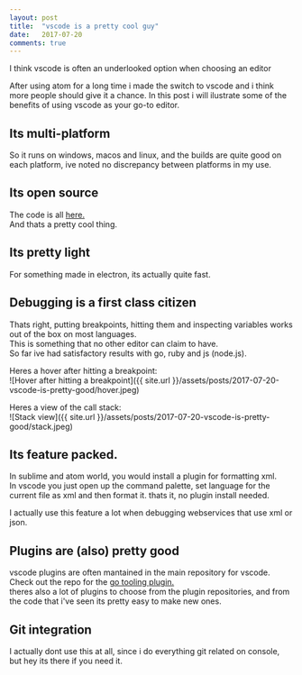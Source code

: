 ```yaml
---
layout: post
title:  "vscode is a pretty cool guy"
date:   2017-07-20
comments: true
---
```


<p class="intro">I think vscode is often an underlooked option when choosing an editor</p>  
After using atom for a long time i made the switch to vscode and i think more people should give it a chance.  
In this post i will ilustrate some of the benefits of using vscode as your go-to editor.  

## Its multi-platform
So it runs on windows, macos and linux, and the builds are quite good on each platform, ive noted no discrepancy between platforms in my use.  

## Its open source
The code is all [here.](https://github.com/Microsoft/vscode)  
And thats a pretty cool thing.  

## Its pretty light
For something made in electron, its actually quite fast.  

## Debugging is a first class citizen
Thats right, putting breakpoints, hitting them and inspecting variables works out of the box on most languages.  
This is something that no other editor can claim to have.  
So far ive had satisfactory results with go, ruby and js (node.js).  

Heres a hover after hitting a breakpoint:  
![Hover after hitting a breakpoint]({{ site.url }}/assets/posts/2017-07-20-vscode-is-pretty-good/hover.jpeg)

Heres a view of the call stack:  
![Stack view]({{ site.url }}/assets/posts/2017-07-20-vscode-is-pretty-good/stack.jpeg)

## Its feature packed.
In sublime and atom world, you would install a plugin for formatting xml.  
In vscode you just open up the command palette, set language for the current file as xml and then format it.
 thats it, no plugin install needed.  

I actually use this feature a lot when debugging webservices that use xml or json.  

## Plugins are (also) pretty good
vscode plugins are often mantained in the main repository for vscode.  
Check out the repo for the [go tooling plugin.](https://github.com/Microsoft/vscode-go)  
theres also a lot of plugins to choose from the plugin repositories, and from the code that i've seen its pretty easy to make new ones.  

## Git integration
I actually dont use this at all, since i do everything git related on console, but hey its there if you need it.  
